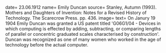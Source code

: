 date= 23.06.1912
name= Emily Duncan
source=  Stanley, Autumn (1993). Mothers and Daughters of Invention: Notes for a Revised History of Technology. The Scarecrow Press. pp. 436.
image= 
text= On Janury 19 1904 Emily Duncan was granted a US patent
titled 'G06G1/04 - Devices in which computing is effected by adding, subtracting, or comparing lengths of parallel or concentric graduated scales characterised by construction'.
Duncan was recognized as one of many women who worked in the age of technology before the actual computer.
